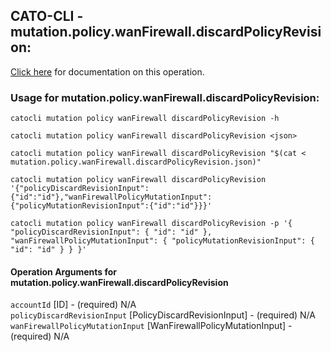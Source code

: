 
## CATO-CLI - mutation.policy.wanFirewall.discardPolicyRevision:
[Click here](https://api.catonetworks.com/documentation/#mutation-mutation.policy.wanFirewall.discardPolicyRevision) for documentation on this operation.

### Usage for mutation.policy.wanFirewall.discardPolicyRevision:

`catocli mutation policy wanFirewall discardPolicyRevision -h`

`catocli mutation policy wanFirewall discardPolicyRevision <json>`

`catocli mutation policy wanFirewall discardPolicyRevision "$(cat < mutation.policy.wanFirewall.discardPolicyRevision.json)"`

`catocli mutation policy wanFirewall discardPolicyRevision '{"policyDiscardRevisionInput":{"id":"id"},"wanFirewallPolicyMutationInput":{"policyMutationRevisionInput":{"id":"id"}}}'`

`catocli mutation policy wanFirewall discardPolicyRevision -p '{
    "policyDiscardRevisionInput": {
        "id": "id"
    },
    "wanFirewallPolicyMutationInput": {
        "policyMutationRevisionInput": {
            "id": "id"
        }
    }
}'`


#### Operation Arguments for mutation.policy.wanFirewall.discardPolicyRevision ####

`accountId` [ID] - (required) N/A    
`policyDiscardRevisionInput` [PolicyDiscardRevisionInput] - (required) N/A    
`wanFirewallPolicyMutationInput` [WanFirewallPolicyMutationInput] - (required) N/A    
